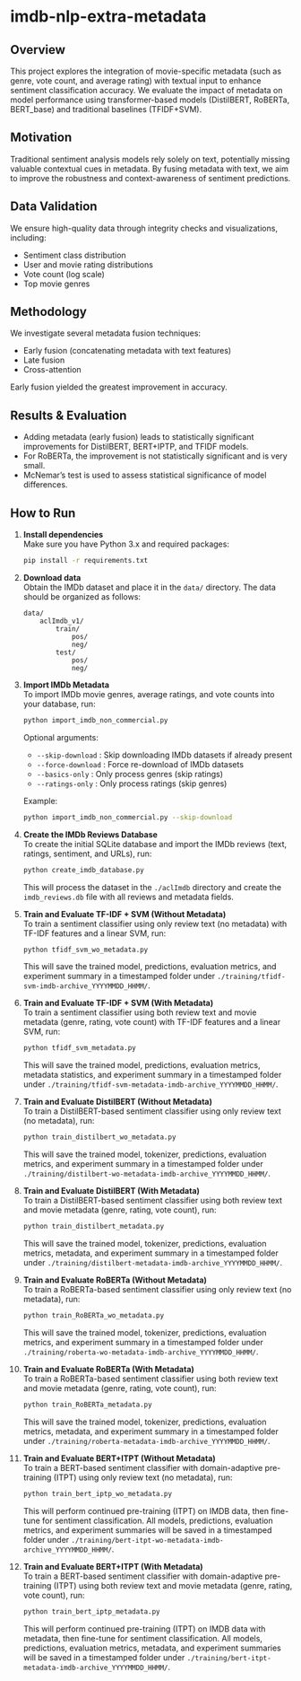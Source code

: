 # imdb-nlp-extra-metadata

## Overview

This project explores the integration of movie-specific metadata (such as genre, vote count, and average rating) with textual input to enhance sentiment classification accuracy. We evaluate the impact of metadata on model performance using transformer-based models (DistilBERT, RoBERTa, BERT_base) and traditional baselines (TFIDF+SVM).

## Motivation

Traditional sentiment analysis models rely solely on text, potentially missing valuable contextual cues in metadata. By fusing metadata with text, we aim to improve the robustness and context-awareness of sentiment predictions.

## Data Validation

We ensure high-quality data through integrity checks and visualizations, including:
- Sentiment class distribution
- User and movie rating distributions
- Vote count (log scale)
- Top movie genres

## Methodology

We investigate several metadata fusion techniques:
- Early fusion (concatenating metadata with text features)
- Late fusion
- Cross-attention

Early fusion yielded the greatest improvement in accuracy.

## Results & Evaluation

- Adding metadata (early fusion) leads to statistically significant improvements for DistilBERT, BERT+IPTP, and TFIDF models.
- For RoBERTa, the improvement is not statistically significant and is very small.
- McNemar’s test is used to assess statistical significance of model differences.

## How to Run

1. **Install dependencies**  
   Make sure you have Python 3.x and required packages:
   ```bash
   pip install -r requirements.txt
   ```

2. **Download data**  
   Obtain the IMDb dataset and place it in the `data/` directory. The data should be organized as follows:
   ```
   data/
       aclImdb_v1/
           train/
               pos/
               neg/
           test/
               pos/
               neg/
   ```

3. **Import IMDb Metadata**  
   To import IMDb movie genres, average ratings, and vote counts into your database, run:
   ```bash
   python import_imdb_non_commercial.py
   ```
   
   Optional arguments:
   - `--skip-download` : Skip downloading IMDb datasets if already present
   - `--force-download` : Force re-download of IMDb datasets
   - `--basics-only` : Only process genres (skip ratings)
   - `--ratings-only` : Only process ratings (skip genres)

   Example:
   ```bash
   python import_imdb_non_commercial.py --skip-download
   ```

4. **Create the IMDb Reviews Database**  
   To create the initial SQLite database and import the IMDb reviews (text, ratings, sentiment, and URLs), run:
   ```bash
   python create_imdb_database.py
   ```
   This will process the dataset in the `./aclImdb` directory and create the `imdb_reviews.db` file with all reviews and metadata fields.

5. **Train and Evaluate TF-IDF + SVM (Without Metadata)**  
   To train a sentiment classifier using only review text (no metadata) with TF-IDF features and a linear SVM, run:
   ```bash
   python tfidf_svm_wo_metadata.py
   ```
   This will save the trained model, predictions, evaluation metrics, and experiment summary in a timestamped folder under `./training/tfidf-svm-imdb-archive_YYYYMMDD_HHMM/`.

6. **Train and Evaluate TF-IDF + SVM (With Metadata)**  
   To train a sentiment classifier using both review text and movie metadata (genre, rating, vote count) with TF-IDF features and a linear SVM, run:
   ```bash
   python tfidf_svm_metadata.py
   ```
   This will save the trained model, predictions, evaluation metrics, metadata statistics, and experiment summary in a timestamped folder under `./training/tfidf-svm-metadata-imdb-archive_YYYYMMDD_HHMM/`.

7. **Train and Evaluate DistilBERT (Without Metadata)**  
   To train a DistilBERT-based sentiment classifier using only review text (no metadata), run:
   ```bash
   python train_distilbert_wo_metadata.py
   ```
   This will save the trained model, tokenizer, predictions, evaluation metrics, and experiment summary in a timestamped folder under `./training/distilbert-wo-metadata-imdb-archive_YYYYMMDD_HHMM/`.

8. **Train and Evaluate DistilBERT (With Metadata)**  
   To train a DistilBERT-based sentiment classifier using both review text and movie metadata (genre, rating, vote count), run:
   ```bash
   python train_distilbert_metadata.py
   ```
   This will save the trained model, tokenizer, predictions, evaluation metrics, metadata, and experiment summary in a timestamped folder under `./training/distilbert-metadata-imdb-archive_YYYYMMDD_HHMM/`.

9. **Train and Evaluate RoBERTa (Without Metadata)**  
   To train a RoBERTa-based sentiment classifier using only review text (no metadata), run:
   ```bash
   python train_RoBERTa_wo_metadata.py
   ```
   This will save the trained model, tokenizer, predictions, evaluation metrics, and experiment summary in a timestamped folder under `./training/roberta-wo-metadata-imdb-archive_YYYYMMDD_HHMM/`.

10. **Train and Evaluate RoBERTa (With Metadata)**  
    To train a RoBERTa-based sentiment classifier using both review text and movie metadata (genre, rating, vote count), run:
    ```bash
    python train_RoBERTa_metadata.py
    ```
    This will save the trained model, tokenizer, predictions, evaluation metrics, metadata, and experiment summary in a timestamped folder under `./training/roberta-metadata-imdb-archive_YYYYMMDD_HHMM/`.

11. **Train and Evaluate BERT+ITPT (Without Metadata)**  
    To train a BERT-based sentiment classifier with domain-adaptive pre-training (ITPT) using only review text (no metadata), run:
    ```bash
    python train_bert_iptp_wo_metadata.py
    ```
    This will perform continued pre-training (ITPT) on IMDB data, then fine-tune for sentiment classification. All models, predictions, evaluation metrics, and experiment summaries will be saved in a timestamped folder under `./training/bert-itpt-wo-metadata-imdb-archive_YYYYMMDD_HHMM/`.

12. **Train and Evaluate BERT+ITPT (With Metadata)**  
    To train a BERT-based sentiment classifier with domain-adaptive pre-training (ITPT) using both review text and movie metadata (genre, rating, vote count), run:
    ```bash
    python train_bert_iptp_metadata.py
    ```
    This will perform continued pre-training (ITPT) on IMDB data with metadata, then fine-tune for sentiment classification. All models, predictions, evaluation metrics, metadata, and experiment summaries will be saved in a timestamped folder under `./training/bert-itpt-metadata-imdb-archive_YYYYMMDD_HHMM/`.


